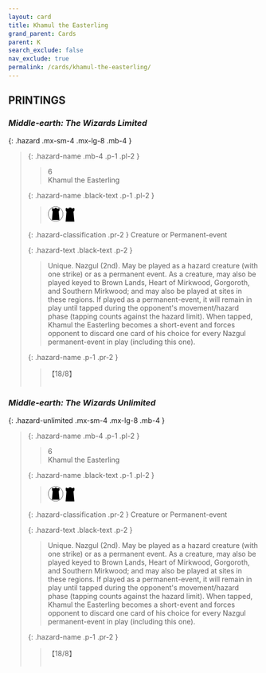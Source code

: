 ```yaml
---
layout: card
title: Khamul the Easterling
grand_parent: Cards
parent: K
search_exclude: false
nav_exclude: true
permalink: /cards/khamul-the-easterling/
---
```


## PRINTINGS


### _Middle-earth: The Wizards Limited_

{: .hazard .mx-sm-4 .mx-lg-8 .mb-4 }
> {: .hazard-name .mb-4 .p-1 .pl-2 }
> > <div class="hazard-mp">6</div>
> > <div class="card-name">Khamul the Easterling</div>
>
> {: .hazard-name .black-text .p-1 .pl-2 }
> > ![](/assets/images/dark-domain.svg) ![](/assets/images/dark-hold.svg)
>
> {: .hazard-classification .pr-2 }
> Creature or Permanent-event
>
> {: .hazard-text .black-text .p-2 }
> > Unique. Nazgul (2nd). May be played as a hazard creature (with one strike) or as a permanent event. As a creature, may also be played keyed to Brown Lands, Heart of Mirkwood, Gorgoroth, and Southern Mirkwood; and may also be played at sites in these regions. If played as a permanent-event, it will remain in play until tapped during the opponent's movement/hazard phase (tapping counts against the hazard limit). When tapped, Khamul the Easterling becomes a short-event and forces opponent to discard one card of his choice for every Nazgul permanent-event in play (including this one). 
>
> {: .hazard-name .p-1 .pr-2 }
> > <div class="card-shield">【18/8】</div>
> > <div class="card-corruption">&nbsp;</div>

### _Middle-earth: The Wizards Unlimited_

{: .hazard-unlimited .mx-sm-4 .mx-lg-8 .mb-4 }
> {: .hazard-name .mb-4 .p-1 .pl-2 }
> > <div class="hazard-mp">6</div>
> > <div class="card-name">Khamul the Easterling</div>
>
> {: .hazard-name .black-text .p-1 .pl-2 }
> > ![](/assets/images/dark-domain.svg) ![](/assets/images/dark-hold.svg)
>
> {: .hazard-classification .pr-2 }
> Creature or Permanent-event
>
> {: .hazard-text .black-text .p-2 }
> > Unique. Nazgul (2nd). May be played as a hazard creature (with one strike) or as a permanent event. As a creature, may also be played keyed to Brown Lands, Heart of Mirkwood, Gorgoroth, and Southern Mirkwood; and may also be played at sites in these regions. If played as a permanent-event, it will remain in play until tapped during the opponent's movement/hazard phase (tapping counts against the hazard limit). When tapped, Khamul the Easterling becomes a short-event and forces opponent to discard one card of his choice for every Nazgul permanent-event in play (including this one). 
>
> {: .hazard-name .p-1 .pr-2 }
> > <div class="card-shield">【18/8】</div>
> > <div class="card-corruption-white">&nbsp;</div>

